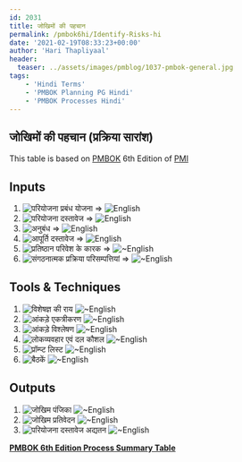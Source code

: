 ```yaml
---
id: 2031   
title: जोखिमों की पहचान
permalink: /pmbok6hi/Identify-Risks-hi
date: '2021-02-19T08:33:23+00:00'
author: 'Hari Thapliyaal'
header:
  teaser: ../assets/images/pmblog/1037-pmbok-general.jpg
tags:
    - 'Hindi Terms'
    - 'PMBOK Planning PG Hindi'
    - 'PMBOK Processes Hindi'
---
```


## जोखिमों की पहचान (प्रक्रिया सारांश)

This table is based on [PMBOK](https://www.pmi.org/pmbok-guide-standards) 6th Edition of [PMI](https:/www.pmi.org)

## Inputs

1.  ![परियोजना प्रबंध योजना](/pmbok6hi/pmbok6hi/project-management-plan-hi) => ![English](/pmbok6/project-management-plan)
2.  ![परियोजना दस्तावेज](/pmbok6hi/pmbok6hi/project-documents-hi)  => ![English](/pmbok6/project-documents)
3.  ![अनुबंध](/pmbok6hi/pmbok6hi/agreements-hi)  => ![English](/pmbok6hi/pmbok6/agreements)
4.  ![आपूर्ति दस्तावेज](/pmbok6hi/pmbok6hi/procurement-documentation-hi)  => ![English](/pmbok6/procurement-documentation)
5.  ![प्रतिष्ठान परिवेश के कारक](/pmbok6hi/pmbok6hi/enterprise-environmental-factors-hi)  => ![~English](/pmbok6/enterprise-environmental-factors)
6.  ![संगठनात्मक प्रक्रिया परिसम्पत्तियां](/pmbok6hi/pmbok6hi/organizational-process-assets-hi)  => ![~English](/pmbok6/organizational-process-assets)

## Tools &amp; Techniques

1.  ![विशेषज्ञ की राय](/pmbok6hi/pmbok6hi/expert-judgement-hi) ![~English](/pmbok6/expert-judgement)
2.  ![आंकड़े एकत्रीकरण](/pmbok6hi/pmbok6hi/data-gathering-hi) ![~English](/pmbok6/data-gathering)
3.  ![आंकड़े विश्लेषण](/pmbok6hi/pmbok6hi/data-analysis-hi) ![~English](/pmbok6/data-analysis)
4.  ![लोकव्यवहार एवं दल कौशल](/pmbok6hi/pmbok6hi/interpersonal-and-team-skills-hi) ![~English](/pmbok6/interpersonal-and-team-skills)
5.  ![प्रॉम्प्ट लिस्ट](/pmbok6hi/pmbok6hi/prompt-lists-hi) ![~English](/pmbok6/prompt-lists)
6.  ![बैठकें](/pmbok6hi/pmbok6hi/meetings-hi) ![~English](/pmbok6/meetings)

## Outputs

1.  ![जोखिम पंजिका](/pmbok6hi/pmbok6hi/risk-register-hi) ![~English](/pmbok6/risk-register)
2.  ![जोखिम प्रतिवेदन](/pmbok6hi/pmbok6hi/risk-report-hi) ![~English](/pmbok6/risk-report)
3. ![परियोजना दस्तावेज अद्यतन](/pmbok6hi/pmbok6hi/project-documents-updates-hi) ![~English](/pmbok6/project-documents-updates)

**[PMBOK 6th Edition Process Summary Table](/pmbok6hi/pmbok6hi/process-groups-and-processes-in-pmbok6/)**